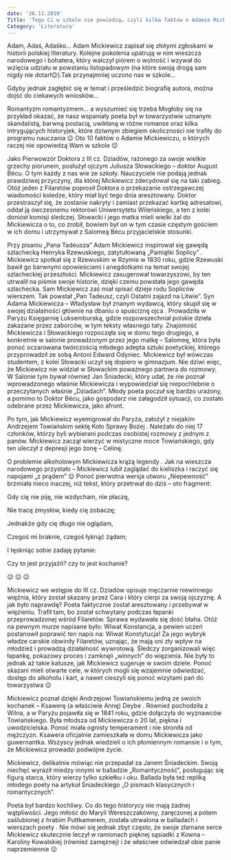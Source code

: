 ```yaml
---
date: '26.11.2019'
Title: 'Tego Ci w szkole nie powiedzą… czyli kilka faktów o Adamie Mickiewiczu'
Category: 'Literatura'
---
```


Adam, Adaś, Adaśko...
Adam Mickiewicz zapisał się złotymi zgłoskami w historii polskiej literatury. Kolejne pokolenia upatrują w nim wieszcza narodowego i bohatera, który walczył piórem o wolność i wzywał do wzięcia udziału w powstaniu listopadowym (na które swoją drogą sam nigdy nie dotarł😉).Tak przynajmniej uczono nas w szkole…

Gdyby jednak zagłębić się w temat i prześledzić biografię autora, można dojść do ciekawych wniosków…

Romantyzm romantyzmem... a wyszumieć się trzeba
Mogłoby się na przykład okazać, że nasz wspaniały poeta był w towarzystwie uznanym skandalistą, barwną postacią, uwikłaną w różne romanse oraz kilka intrygujących historyjek, które dziwnym zbiegiem okoliczności nie trafiły do programu nauczania 😉 Oto 10 faktów o Adamie Mickiewiczu, o których raczej nie opowiedzą Wam w szkole 😉

Jako Pierwowzór Doktora z III cz. Dziadów, rażonego za swoje wielkie grzechy piorunem, posłużył ojczym Juliusza Słowackiego – doktor August Bécu. O tym każdy z nas wie ze szkoły. Nauczyciele nie podają jednak prawdziwej przyczyny, dla której Mickiewicz zdecydował się na taki zabieg. Otóż jeden z Filaretów poprosił Doktora o przekazanie ostrzegawczej wiadomości koledze, który miał być tego dnia aresztowany. Doktor przestraszył się, że zostanie nakryty i zamiast przekazać kartkę adresatowi, oddał ją ówczesnemu rektorowi Uniwersytetu Wileńskiego, a ten z kolei doniósł komisji śledczej. Słowacki i jego matka mieli wielki żal do Mickiewicza o to, co zrobił, bowiem był on w tym czasie częstym gościem w ich domu i utrzymywał z Salomeą Bécu przyjacielskie stosunki.

Przy pisaniu „Pana Tadeusza” Adam Mickiewicz inspirował się gawędą szlachecką Henryka Rzewuskiego, zatytułowaną „Pamiątki Soplicy” . Mickiewicz spotkał się z Rzewuskim w Rzymie w 1830 roku, gdzie Rzewuski bawił go barwnymi opowieściami i anegdotkami na temat swojej szlacheckiej przeszłości. Mickiewicz zasugerował towarzyszowi, by ten utrwalił na piśmie swoje historie, dzięki czemu powstała jego gawęda szlachecka. Sam Mickiewicz zaś miał spisać dzieje rodu Sopliców wierszem. Tak powstał „Pan Tadeusz, czyli Ostatni zajazd na Litwie”.
Syn Adama Mickiewicza – Władysław był znanym wydawcą, który skupił się w swojej działalności głównie na dbaniu o spuściznę ojca . Prowadziła w Paryżu Księgarnię Luksemburską, gdzie rozpowszechniał polskie dzieła zakazane przez zaborców, w tym teksty własnego taty.
Znajomość Mickiewicza i Słowackiego rozpoczęła się w domu tego drugiego, a konkretnie w salonie prowadzonym przez jego matkę – Salomeę, która była ponoć oczarowana twórczością młodego adepta sztuki poetyckiej, którego przyprowadził ze sobą Antoni Edward Odyniec. Mickiewicz był wówczas studentem, z kolei Słowacki uczył się dopiero w gimnazjum. Nie dziwi więc, że Mickiewicz nie widział w Słowackim poważnego partnera do rozmowy. W Salonie tym bywał również Jan Śniadecki, który udał, że nie poznał wprowadzonego właśnie Mickiewicza i wypowiedział się niepochlebnie o przeczytanych właśnie „Dziadach”. Młody poeta poczuł się bardzo urażony, a pomimo to Doktor Bécu, jako gospodarz nie załagodził sytuacji, co zostało odebrane przez Mickiewicza, jako afront.

Po tym, jak Mickiewicz wyemigrował do Paryża, założył z niejakim Andrzejem Towiańskim sektę Koło Sprawy Bożej . Należało do niej 17 członków, którzy byli wybierani podczas osobistej rozmowy z jednym z panów. Mickiewicz zaczął wierzyć w mistyczne moce Towiańskiego, gdy ten uleczył z depresji jego żonę – Celinę.

O problemie alkoholowym Mickiewicza krążą legendy . Jak na wieszcza narodowego przystało – Mickiewicz lubił zaglądać do kieliszka i raczyć się napojami „z prądem” 😉 Ponoć pierwotna wersja utworu „Niepewność” brzmiała nieco inaczej, niż tekst, który przetrwał do dziś – oto fragment:

Gdy cię nie piję, nie wzdycham, nie płaczę,

Nie tracę zmysłów, kiedy cię zobaczę;

Jednakże gdy cię długo nie oglądam,

Czegoś mi braknie, czegoś łyknąć żądam;

I tęskniąc sobie zadaję pytanie:

Czy to jest przyjaźń? czy to jest kochanie?

😉 😉 😉

Mickiewicz we wstępie do III cz. Dziadów opisuje męczarnie niewinnego więźnia, który został skazany przez Cara i który cierpi za swoją ojczyznę. A jak było naprawdę? Poeta faktycznie został aresztowany i przebywał w więzieniu. Trafił tam, bo został schwytany podczas łapanki przeprowadzonej wśród Filaretów. Sprawa wydawała się dość błaha. Otóż na pewnym murze napisane było: Wiwat Konstancja, a pewien uczeń postanowił poprawić ten napis na: Wiwat Konstytucja! Za jego wybryk władze carskie obwiniły Filaretów, uznając, że mają oni zły wpływ na młodzież i prowadzą działalność wywrotową. Śledczy zorganizowali więc łapankę, pokazowy proces i zamknęli „winnych” do więzienia. Nie były to jednak aż takie katusze, jak Mickiewicz sugeruje w swoim dziele. Ponoć skazani mieli otwarte cele, w których mogli się wzajemnie odwiedzać, dostęp do alkoholu i kart, a nawet cieszyli się ponoć wizytami pań do towarzystwa 😉

Mickiewicz poznał dzięki Andrzejowi Towiańskiemu jedną ze swoich kochanek – Ksawerę (a właściwie Annę) Deybe . Również pochodziła z Wilna, a w Paryżu pojawiła się w 1841 roku, gdzie dołączyła do wyznawców Towiańskiego. Była młodsza od Mickiewicza o 20 lat, piękna i uwodzicielska. Ponoć miała ognisty temperament i nie stroniła od mężczyzn. Ksawera oficjalnie zamieszkała w domu Mickiewicza jako guwernantka. Wszyscy jednak wiedzieli o ich płomiennym romansie i o tym, że Mickiewicz prowadzi podwójne życie.

Mickiewicz, delikatnie mówiąc nie przepadał za Janem Śniadeckim. Swoją niechęć wyraził miedzy innymi w balladzie „Romantyczność”, posługując się figurą starca, który wierzy tylko szkiełku i oku. Ballada była też repliką młodego poety na artykuł Śniadeckiego „O pismach klasycznych i romantycznych”.

Poeta był bardzo kochliwy. Co do tego historycy nie mają żadnej wątpliwości. Jego miłość do Maryli Wereszczakówny, zaręczonej a potem zaślubionej z hrabim Puttkamerem, została utrwalona w balladach i wierszach poety . Nie mówi się jednak zbyt często, że swoje złamane serce Mickiewicz skutecznie leczył w ramionach pięknej sąsiadki z Kowna – Karoliny Kowalskiej (również zamężnej) i że właściwe odwiedzał obie panie naprzemiennie 😉
